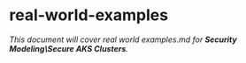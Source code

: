 # real-world-examples

_This document will cover real world examples.md for **Security Modeling\Secure AKS Clusters**._
